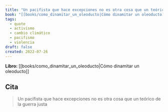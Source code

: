 ```yaml
---
title: "Un pacifista que hace excepciones no es otra cosa que un teórico de la guerra ju..."
book: "[[books/como_dinamitar_un_oleoducto|Cómo dinamitar un oleoducto]]"
tags:
  - quote
  - activismo
  - cambio climático
  - pacifismo
  - violencia
draft: false
created: 2022-07-26
---
```


**Libro:** [[books/como_dinamitar_un_oleoducto|Cómo dinamitar un oleoducto]]

## Cita
> Un pacifista que hace excepciones no es otra cosa que un teórico de la guerra justa
